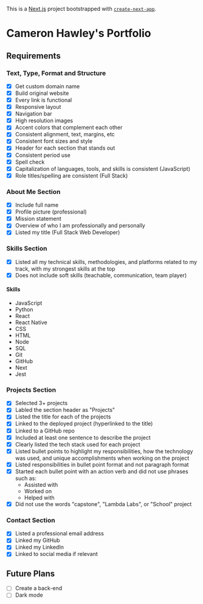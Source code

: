 This is a [Next.js](https://nextjs.org/) project bootstrapped with [`create-next-app`](https://github.com/vercel/next.js/tree/canary/packages/create-next-app).

# Cameron Hawley's Portfolio

## Requirements

### Text, Type, Format and Structure

-   [x] Get custom domain name
-   [x] Build original website
-   [x] Every link is functional
-   [x] Responsive layout
-   [x] Navigation bar
-   [x] High resolution images
-   [x] Accent colors that complement each other
-   [x] Consistent alignment, text, margins, etc
-   [x] Consistent font sizes and style
-   [x] Header for each section that stands out
-   [x] Consistent period use
-   [x] Spell check
-   [x] Capitalization of languages, tools, and skills is consistent (JavaScript)
-   [x] Role titles/spelling are consistent (Full Stack)

### About Me Section

-   [x] Include full name
-   [x] Profile picture (professional)
-   [x] Mission statement
-   [x] Overview of who I am professionally and personally
-   [x] Listed my title (Full Stack Web Developer)

### Skills Section

-   [x] Listed all my technical skills, methodologies, and platforms related to my track, with my strongest skills at the top
-   [x] Does not include soft skills (teachable, communication, team player)

#### Skills

-   JavaScript
-   Python
-   React
-   React Native
-   CSS
-   HTML
-   Node
-   SQL
-   Git
-   GitHub
-   Next
-   Jest

### Projects Section

-   [x] Selected 3+ projects
-   [x] Labled the section header as "Projects"
-   [x] Listed the title for each of the projects
-   [x] Linked to the deployed project (hyperlinked to the title)
-   [x] Linked to a GitHub repo
-   [x] Included at least one sentence to describe the project
-   [x] Clearly listed the tech stack used for each project
-   [x] Listed bullet points to highlight my responsibilities, how the technology was used, and unique accomplishments when working on the project
-   [x] Listed responsibilities in bullet point format and not paragraph format
-   [x] Started each bullet point with an action verb and did not use phrases such as:
    -   Assisted with
    -   Worked on
    -   Helped with
-   [x] Did not use the words "capstone", "Lambda Labs", or "School" project

### Contact Section

-   [x] Listed a professional email address
-   [x] Linked my GitHub
-   [x] Linked my LinkedIn
-   [x] Linked to social media if relevant

## Future Plans

-   [ ] Create a back-end
-   [ ] Dark mode
